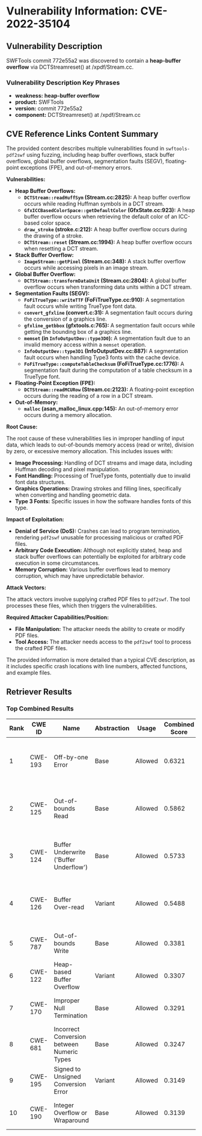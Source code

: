 # Vulnerability Information: CVE-2022-35104

## Vulnerability Description
SWFTools commit 772e55a2 was discovered to contain a **heap-buffer overflow** via DCTStreamreset() at /xpdf/Stream.cc.

### Vulnerability Description Key Phrases
- **weakness:** **heap-buffer overflow**
- **product:** SWFTools
- **version:** commit 772e55a2
- **component:** DCTStreamreset() at /xpdf/Stream.cc

## CVE Reference Links Content Summary
The provided content describes multiple vulnerabilities found in `swftools-pdf2swf` using fuzzing, including heap buffer overflows, stack buffer overflows, global buffer overflows, segmentation faults (SEGV), floating-point exceptions (FPE), and out-of-memory errors.

**Vulnerabilities:**

*   **Heap Buffer Overflows:**
    *   **`DCTStream::readHuffSym` (Stream.cc:2825):** A heap buffer overflow occurs while reading Huffman symbols in a DCT stream.
    *  **`GfxICCBasedColorSpace::getDefaultColor` (GfxState.cc:923):** A heap buffer overflow occurs when retrieving the default color of an ICC-based color space.
    *   **`draw_stroke` (stroke.c:212):** A heap buffer overflow occurs during the drawing of a stroke.
    *   **`DCTStream::reset` (Stream.cc:1994):** A heap buffer overflow occurs when resetting a DCT stream.
*   **Stack Buffer Overflow:**
    *   **`ImageStream::getPixel` (Stream.cc:348):** A stack buffer overflow occurs while accessing pixels in an image stream.
*   **Global Buffer Overflow:**
    *   **`DCTStream::transformDataUnit` (Stream.cc:2804):** A global buffer overflow occurs when transforming data units within a DCT stream.
*   **Segmentation Faults (SEGV):**
    *   **`FoFiTrueType::writeTTF` (FoFiTrueType.cc:910):** A segmentation fault occurs while writing TrueType font data.
    *   **`convert_gfxline` (convert.c:31):** A segmentation fault occurs during the conversion of a graphics line.
    *   **`gfxline_getbbox` (gfxtools.c:765):** A segmentation fault occurs while getting the bounding box of a graphics line.
    *  **`memset` (in `InfoOutputDev::type3D0`):** A segmentation fault due to an invalid memory access within a `memset` operation.
    *  **`InfoOutputDev::type3D1` (InfoOutputDev.cc:887):** A segmentation fault occurs when handling Type3 fonts with the cache device.
    *  **`FoFiTrueType::computeTableChecksum` (FoFiTrueType.cc:1776):** A segmentation fault during the computation of a table checksum in a TrueType font.
*   **Floating-Point Exception (FPE):**
    *   **`DCTStream::readMCURow` (Stream.cc:2123):** A floating-point exception occurs during the reading of a row in a DCT stream.
*   **Out-of-Memory:**
    *   **`malloc` (asan_malloc_linux.cpp:145):** An out-of-memory error occurs during a memory allocation.

**Root Cause:**

The root cause of these vulnerabilities lies in improper handling of input data, which leads to out-of-bounds memory access (read or write), division by zero, or excessive memory allocation. This includes issues with:

*   **Image Processing:**  Handling of DCT streams and image data, including Huffman decoding and pixel manipulation.
*   **Font Handling:**  Processing of TrueType fonts, potentially due to invalid font data structures.
*  **Graphics Operations:**  Drawing strokes and filling lines, specifically when converting and handling geometric data.
*  **Type 3 Fonts:** Specific issues in how the software handles fonts of this type.

**Impact of Exploitation:**

*   **Denial of Service (DoS):** Crashes can lead to program termination, rendering `pdf2swf` unusable for processing malicious or crafted PDF files.
*   **Arbitrary Code Execution:** Although not explicitly stated, heap and stack buffer overflows can potentially be exploited for arbitrary code execution in some circumstances.
*   **Memory Corruption:** Various buffer overflows lead to memory corruption, which may have unpredictable behavior.

**Attack Vectors:**

The attack vectors involve supplying crafted PDF files to `pdf2swf`. The tool processes these files, which then triggers the vulnerabilities.

**Required Attacker Capabilities/Position:**

*   **File Manipulation:** The attacker needs the ability to create or modify PDF files.
*   **Tool Access:** The attacker needs access to the `pdf2swf` tool to process the crafted PDF files.

The provided information is more detailed than a typical CVE description, as it includes specific crash locations with line numbers, affected functions, and example files.

## Retriever Results

### Top Combined Results

| Rank | CWE ID | Name | Abstraction | Usage | Combined Score | Retrievers | Individual Scores |
|------|--------|------|-------------|-------|---------------|------------|-------------------|
| 1 | CWE-193 | Off-by-one Error | Base | Allowed | 0.6321 | dense, sparse, graph | dense: 0.482, sparse: 0.115, graph: 0.909 |
| 2 | CWE-125 | Out-of-bounds Read | Base | Allowed | 0.5862 | dense, sparse, graph | dense: 0.527, sparse: 0.133, graph: 0.689 |
| 3 | CWE-124 | Buffer Underwrite ('Buffer Underflow') | Base | Allowed | 0.5733 | dense, sparse, graph | dense: 0.519, sparse: 0.087, graph: 0.739 |
| 4 | CWE-126 | Buffer Over-read | Variant | Allowed | 0.5488 | dense, sparse, graph | dense: 0.521, sparse: 0.097, graph: 0.778 |
| 5 | CWE-787 | Out-of-bounds Write | Base | Allowed | 0.3381 | sparse, graph | sparse: 0.083, graph: 0.813 |
| 6 | CWE-122 | Heap-based Buffer Overflow | Variant | Allowed | 0.3307 | dense, sparse | dense: 0.555, sparse: 0.141 |
| 7 | CWE-170 | Improper Null Termination | Base | Allowed | 0.3291 | sparse, graph | sparse: 0.082, graph: 0.789 |
| 8 | CWE-681 | Incorrect Conversion between Numeric Types | Base | Allowed | 0.3247 | sparse, graph | sparse: 0.110, graph: 0.732 |
| 9 | CWE-195 | Signed to Unsigned Conversion Error | Variant | Allowed | 0.3149 | sparse, graph | sparse: 0.090, graph: 0.811 |
| 10 | CWE-190 | Integer Overflow or Wraparound | Base | Allowed | 0.3139 | dense, sparse | dense: 0.508, sparse: 0.104 |

